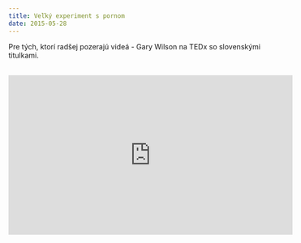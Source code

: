 ```yaml
---
title: Veľký experiment s pornom
date: 2015-05-28
---
```

<!-- PREVIEW -->

Pre tých, ktorí radšej pozerajú videá - Gary Wilson na TEDx so slovenskými titulkami.

<!-- PREVIEW -->
<br/>
<iframe width="560" height="315" src="https://www.youtube.com/embed/wSF82AwSDiU" frameborder="0" allowfullscreen></iframe>
